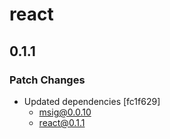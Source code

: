 # react

## 0.1.1

### Patch Changes

- Updated dependencies [fc1f629]
  - msig@0.0.10
  - react@0.1.1
